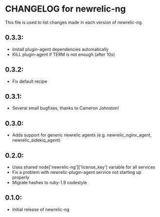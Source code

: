 # CHANGELOG for newrelic-ng

This file is used to list changes made in each version of newrelic-ng.

## 0.3.3:

* Install plugin-agent dependencies automatically
* KILL plugin-agent if TERM is not enough (after 10s)

## 0.3.2:

* Fix default recipe

## 0.3.1:

* Several small bugfixes, thanks to Cameron Johnston!

## 0.3.0:

* Adds support for generic newrelic agents (e.g. newrelic_nginx_agent, newrelic_sidekiq_agent)

## 0.2.0:

* Uses shared node['newrelic-ng']['license_key'] variable for all services
* Fix a problem with newrelic-plugin-agent service not starting up properly
* Migrate hashes to ruby-1.9 codestyle

## 0.1.0:

* Initial release of newrelic-ng
